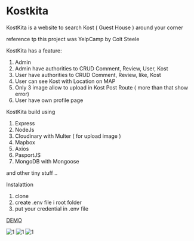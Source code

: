 # Kostkita

KostKita is a website to search Kost ( Guest House ) around your corner

reference tp this project was YelpCamp by Colt Steele 

KostKita has a feature:

1. Admin
2. Admin have authorities to CRUD Comment, Review, User, Kost
3. User have authorities to CRUD Comment, Review, like, Kost
4. User can see Kost with Location on MAP
5. Only 3 image allow to upload in Kost Post Route ( more than that show error)
6. User have own profile page

KostKita build using 

1. Express
2. NodeJs
3. Cloudinary with Multer ( for upload image )
4. Mapbox
5. Axios
6. PasportJS
7. MongoDB with Mongoose

and other tiny stuff ..

Instalattion

1. clone
2. create .env file i root folder
3. put your credential in .env file

[DEMO](http://128.199.101.166/)


![1](https://res.cloudinary.com/damarowen/image/upload/v1610721957/github%20image/KostKita_-2_pj83hn.png)
![1](https://res.cloudinary.com/damarowen/image/upload/v1610721914/github%20image/KostKita_-23_bbeqfe.png)
![1](https://res.cloudinary.com/damarowen/image/upload/v1610721897/github%20image/KostKita_-4_ikakmz.png)



